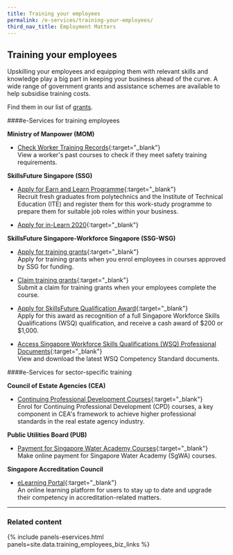 ```yaml
---
title: Training your employees
permalink: /e-services/training-your-employees/
third_nav_title: Employment Matters
---
```


## Training your employees

Upskilling your employees and equipping them with relevant skills and knowledge play a big part in keeping your business ahead of the curve. A wide range of government grants and assistance schemes are available to help subsidise training costs.

Find them in our list of [grants](/gov-assist/grants/).

####e-Services for training employees

**Ministry of Manpower (MOM)**

- [Check Worker Training Records](https://www.mom.gov.sg/eservices/services/check-worker-training-records){:target="\_blank"}
  <br>View a worker's past courses to check if they meet safety training requirements.

**SkillsFuture Singapore (SSG)**

- [Apply for Earn and Learn Programme](#){:target="\_blank"}
  <br>Recruit fresh graduates from polytechnics and the Institute of Technical Education (ITE) and register them for this work-study programme to prepare them for suitable job roles within your business.

- [Apply for in-Learn 2020](#){:target="\_blank"}
  <br>

**SkillsFuture Singapore-Workforce Singapore (SSG-WSG)**

- [Apply for training grants](https://eponline.mom.gov.sg/epol/PEPOLUAMT012DisplayAction.do){:target="\_blank"}
  <br>Apply for training grants when you enrol employees in courses approved by SSG for funding.

- [Claim training grants](https://psgsfts.enterprisejobskills.gov.sg/Callbackhandler/Prelogin.aspx){:target="\_blank"}
  <br>Submit a claim for training grants when your employees complete the course.

- [Apply for SkillsFuture Qualification Award](https://programmes.myskillsfuture.gov.sg/QualificationAward/ProgrammeDetails.aspx){:target="\_blank"}
  <br>Apply for this award as recognition of a full Singapore Workforce Skills Qualifications (WSQ) qualification, and receive a cash award of $200 or $1,000.

- [Access Singapore Workforce Skills Qualifications (WSQ) Professional Documents](https://www.skillsconnect.gov.sg/sop/portal/Help&Resources/WSQ%20Resource%20Library/WSQ%20Professional%20Documents/cs.jsp){:target="\_blank"}
  <br>View and download the latest WSQ Competency Standard documents.

####e-Services for sector-specific training

**Council of Estate Agencies (CEA)**

- [Continuing Professional Development Courses](https://www.cea.gov.sg/cpd){:target="\_blank"}
  <br>Enrol for Continuing Professional Development (CPD) courses, a key component in CEA's framework to achieve higher professional standards in the real estate agency industry.

**Public Utilities Board (PUB)**

- [Payment for Singapore Water Academy Courses](https://app.pub.gov.sg/epay/Pages/PaySGWaterAcademyCourses.aspx){:target="\_blank"}
  <br>Make online payment for Singapore Water Academy (SgWA) courses.

**Singapore Accreditation Council**

- [eLearning Portal](https://lms.wizlearn.com/sacelearning/Login/Login.aspx?returnUrl=/sacelearning/){:target="\_blank"}
  <br>An online learning platform for users to stay up to date and upgrade their competency in accreditation-related matters.

---

### Related content

{% include panels-eservices.html panels=site.data.training_employees_biz_links %}
